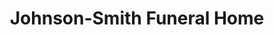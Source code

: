 ---
title: "Johnson-Smith Funeral Home"
url: /baltimore/johnson-smith-funeral-home/
shop: Bestattungen
---